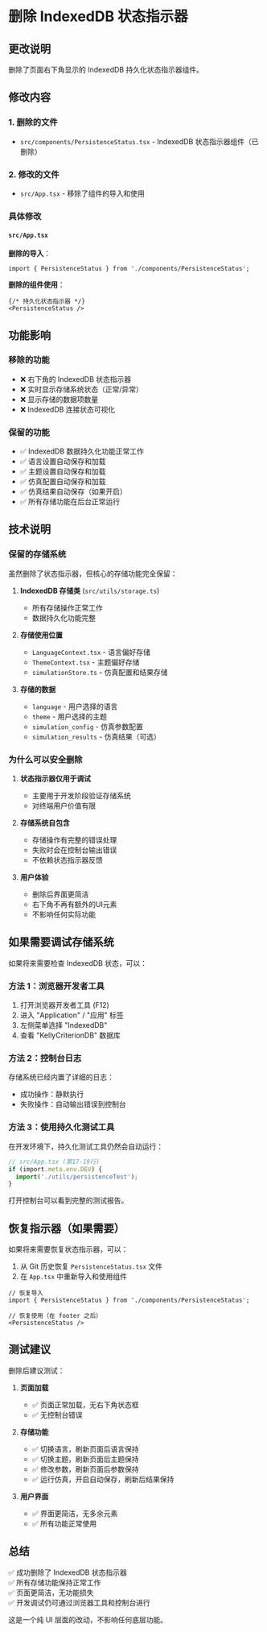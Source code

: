 # 删除 IndexedDB 状态指示器

## 更改说明

删除了页面右下角显示的 IndexedDB 持久化状态指示器组件。

## 修改内容

### 1. 删除的文件
- `src/components/PersistenceStatus.tsx` - IndexedDB 状态指示器组件（已删除）

### 2. 修改的文件
- `src/App.tsx` - 移除了组件的导入和使用

### 具体修改

#### `src/App.tsx`

**删除的导入**：
```tsx
import { PersistenceStatus } from './components/PersistenceStatus';
```

**删除的组件使用**：
```tsx
{/* 持久化状态指示器 */}
<PersistenceStatus />
```

## 功能影响

### 移除的功能
- ❌ 右下角的 IndexedDB 状态指示器
- ❌ 实时显示存储系统状态（正常/异常）
- ❌ 显示存储的数据项数量
- ❌ IndexedDB 连接状态可视化

### 保留的功能
- ✅ IndexedDB 数据持久化功能正常工作
- ✅ 语言设置自动保存和加载
- ✅ 主题设置自动保存和加载
- ✅ 仿真配置自动保存和加载
- ✅ 仿真结果自动保存（如果开启）
- ✅ 所有存储功能在后台正常运行

## 技术说明

### 保留的存储系统

虽然删除了状态指示器，但核心的存储功能完全保留：

1. **IndexedDB 存储类** (`src/utils/storage.ts`)
   - 所有存储操作正常工作
   - 数据持久化功能完整

2. **存储使用位置**
   - `LanguageContext.tsx` - 语言偏好存储
   - `ThemeContext.tsx` - 主题偏好存储
   - `simulationStore.ts` - 仿真配置和结果存储

3. **存储的数据**
   - `language` - 用户选择的语言
   - `theme` - 用户选择的主题
   - `simulation_config` - 仿真参数配置
   - `simulation_results` - 仿真结果（可选）

### 为什么可以安全删除

1. **状态指示器仅用于调试**
   - 主要用于开发阶段验证存储系统
   - 对终端用户价值有限

2. **存储系统自包含**
   - 存储操作有完整的错误处理
   - 失败时会在控制台输出错误
   - 不依赖状态指示器反馈

3. **用户体验**
   - 删除后界面更简洁
   - 右下角不再有额外的UI元素
   - 不影响任何实际功能

## 如果需要调试存储系统

如果将来需要检查 IndexedDB 状态，可以：

### 方法 1：浏览器开发者工具
1. 打开浏览器开发者工具 (F12)
2. 进入 "Application" / "应用" 标签
3. 左侧菜单选择 "IndexedDB"
4. 查看 "KellyCriterionDB" 数据库

### 方法 2：控制台日志
存储系统已经内置了详细的日志：
- 成功操作：静默执行
- 失败操作：自动输出错误到控制台

### 方法 3：使用持久化测试工具
在开发环境下，持久化测试工具仍然会自动运行：
```typescript
// src/App.tsx (第17-19行)
if (import.meta.env.DEV) {
  import('./utils/persistenceTest');
}
```

打开控制台可以看到完整的测试报告。

## 恢复指示器（如果需要）

如果将来需要恢复状态指示器，可以：

1. 从 Git 历史恢复 `PersistenceStatus.tsx` 文件
2. 在 `App.tsx` 中重新导入和使用组件

```tsx
// 恢复导入
import { PersistenceStatus } from './components/PersistenceStatus';

// 恢复使用（在 footer 之后）
<PersistenceStatus />
```

## 测试建议

删除后建议测试：

1. **页面加载**
   - ✅ 页面正常加载，无右下角状态框
   - ✅ 无控制台错误

2. **存储功能**
   - ✅ 切换语言，刷新页面后语言保持
   - ✅ 切换主题，刷新页面后主题保持
   - ✅ 修改参数，刷新页面后参数保持
   - ✅ 运行仿真，开启自动保存，刷新后结果保持

3. **用户界面**
   - ✅ 界面更简洁，无多余元素
   - ✅ 所有功能正常使用

## 总结

✅ 成功删除了 IndexedDB 状态指示器  
✅ 所有存储功能保持正常工作  
✅ 页面更简洁，无功能损失  
✅ 开发调试仍可通过浏览器工具和控制台进行  

这是一个纯 UI 层面的改动，不影响任何底层功能。


